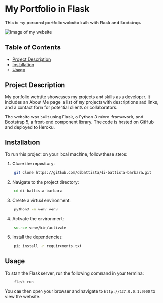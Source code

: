 # My Portfolio in Flask
This is my personal portfolio website built with Flask and Bootstrap.

![Image of my website](https://github.com/dibattista/di-battista-barbara/raw/main/static/images/bdb-image-website.png)


## Table of Contents

- [Project Description](#project-description)
- [Installation](#installation)
- [Usage](#usage)


## Project Description

My portfolio website showcases my projects and skills as a developer. It includes an About Me page, a list of my projects with descriptions and links, and a contact form for potential clients or collaborators.

The website was built using Flask, a Python 3 micro-framework, and Bootstrap 5, a front-end component library. The code is hosted on GitHub and deployed to Heroku.


## Installation

To run this project on your local machine, follow these steps:

1. Clone the repository:
```sh
    git clone https://github.com/dibattista/di-battista-barbara.git
```

2. Navigate to the project directory:

```sh
    cd di-battista-barbara
```
3. Create a virtual environment:
```sh
    python3 -m venv venv
```
4. Activate the environment:
```sh
    source venv/bin/activate
```
5. Install the dependencies:
```sh
    pip install -r requirements.txt
```


## Usage
To start the Flask server, run the following command in your terminal:

```sh
    flask run
```
You can then open your browser and navigate to `http://127.0.0.1:5000` to view the website.
